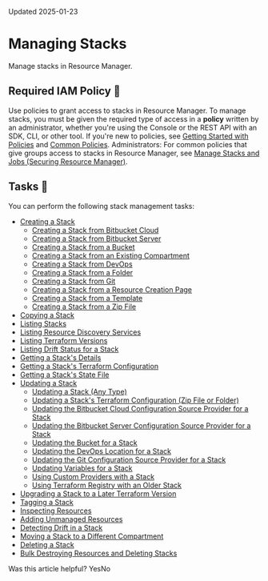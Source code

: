 Updated 2025-01-23
# Managing Stacks
Manage stacks in Resource Manager.
## Required IAM Policy 🔗 
Use policies to grant access to stacks in Resource Manager.
To manage stacks, you must be given the required type of access in a **policy** written by an administrator, whether you're using the Console or the REST API with an SDK, CLI, or other tool. If you're new to policies, see [Getting Started with Policies](https://docs.oracle.com/iaas/Content/Identity/policiesgs/get-started-with-policies.htm) and [Common Policies](https://docs.oracle.com/iaas/Content/Identity/policiescommon/commonpolicies.htm).
Administrators: For common policies that give groups access to stacks in Resource Manager, see [Manage Stacks and Jobs (Securing Resource Manager)](https://docs.oracle.com/iaas/Content/Security/Reference/resourcemanager_security.htm#iam-policies__stacks-jobs).
## Tasks 🔗 
You can perform the following stack management tasks:
  * [Creating a Stack](https://docs.oracle.com/en-us/iaas/Content/ResourceManager/Tasks/create-stack.htm#top "Create a stack in Resource Manager. You can optionally postpone variables and other stack settings until after the stack is created.")
    * [Creating a Stack from Bitbucket Cloud](https://docs.oracle.com/en-us/iaas/Content/ResourceManager/Tasks/create-stack-bitbucket-cloud.htm#top "Create a stack in Resource Manager from a Terraform configuration stored in Bitbucket Cloud. Select a configuration source provider that specifies the Bitbucket Cloud information needed to access the configurations.")
    * [Creating a Stack from Bitbucket Server](https://docs.oracle.com/en-us/iaas/Content/ResourceManager/Tasks/create-stack-bitbucket-server.htm#top "Create a stack in Resource Manager from a Terraform configuration stored in Bitbucket Server. Select a configuration source provider that specifies the Bitbucket Server information needed to access the configurations.")
    * [Creating a Stack from a Bucket](https://docs.oracle.com/en-us/iaas/Content/ResourceManager/Tasks/create-stack-bucket.htm#top "Create a stack in Resource Manager from a Terraform configuration stored in an Object Storage bucket.")
    * [Creating a Stack from an Existing Compartment](https://docs.oracle.com/en-us/iaas/Content/ResourceManager/Tasks/create-stack-compartment.htm#top "Using resource discovery, create a stack in Resource Manager based on an existing compartment to generate a Terraform configuration that describes the compartment's resources.")
    * [Creating a Stack from DevOps](https://docs.oracle.com/en-us/iaas/Content/ResourceManager/Tasks/create-stack-devops.htm#top "Create a stack in Resource Manager from a Terraform configuration stored in DevOps.")
    * [Creating a Stack from a Folder](https://docs.oracle.com/en-us/iaas/Content/ResourceManager/Tasks/create-stack-local-folder.htm#top "Create a stack in Resource Manager from a local Terraform configuration stored in a folder.")
    * [Creating a Stack from Git](https://docs.oracle.com/en-us/iaas/Content/ResourceManager/Tasks/create-stack-git.htm#top "Create a stack in Resource Manager from a Terraform configuration stored in Git. Select a configuration source provider that specifies the Git information needed to access the configurations.")
    * [Creating a Stack from a Resource Creation Page](https://docs.oracle.com/en-us/iaas/Content/ResourceManager/Tasks/create-stack-resource.htm#top "Populate a resource creation page in another OCI service in the Console and then use the Save as stack button to create a stack in Resource Manager.")
    * [Creating a Stack from a Template](https://docs.oracle.com/en-us/iaas/Content/ResourceManager/Tasks/create-stack-template.htm#top "Create a stack in Resource Manager from a template. A template is a prebuilt Terraform configuration for deploying cloud resources in a common scenario.")
    * [Creating a Stack from a Zip File](https://docs.oracle.com/en-us/iaas/Content/ResourceManager/Tasks/create-stack-local.htm#top "Create a stack in Resource Manager from a local Terraform configuration stored in a zip file.")
  * [Copying a Stack](https://docs.oracle.com/en-us/iaas/Content/ResourceManager/Tasks/copy-stacks.htm#top "Duplicate a stack in Resource Manager.")
  * [Listing Stacks](https://docs.oracle.com/en-us/iaas/Content/ResourceManager/Tasks/list-stacks.htm#top "List stacks in Resource Manager.")
  * [Listing Resource Discovery Services](https://docs.oracle.com/en-us/iaas/Content/ResourceManager/Tasks/list-discovery-services.htm#top "List services that are supported for resource discovery in Resource Manager.")
  * [Listing Terraform Versions](https://docs.oracle.com/en-us/iaas/Content/ResourceManager/Tasks/list-tf-versions.htm#top "List versions of Terraform supported by Resource Manager.")
  * [Listing Drift Status for a Stack](https://docs.oracle.com/en-us/iaas/Content/ResourceManager/Tasks/list-drift.htm#top "List drift status for each resource in a stack in Resource Manager. Drift status is available for completed drift detections.")
  * [Getting a Stack's Details](https://docs.oracle.com/en-us/iaas/Content/ResourceManager/Tasks/get-stack.htm#top "Get the details of a stack in Resource Manager.")
  * [Getting a Stack's Terraform Configuration](https://docs.oracle.com/en-us/iaas/Content/ResourceManager/Tasks/get-stack-tf-config.htm#top "Download the Terraform configuration used by a stack in Resource Manager. The Terraform configuration file for a stack is the one associated with the most recent successful job.")
  * [Getting a Stack's State File](https://docs.oracle.com/en-us/iaas/Content/ResourceManager/Tasks/get-stack-tf-state.htm#top "Download the Terraform state file used by a stack in Resource Manager. The Terraform state file for a stack is the one associated with the most recent successful job.")
  * [Updating a Stack](https://docs.oracle.com/en-us/iaas/Content/ResourceManager/Tasks/update-stack.htm#top "Update a stack in Resource Manager.")
    * [Updating a Stack (Any Type)](https://docs.oracle.com/en-us/iaas/Content/ResourceManager/Tasks/update-stack-any-type.htm#top "Update a stack in Resource Manager. This page provides the basic steps for updating a stack.")
    * [Updating a Stack's Terraform Configuration (Zip File or Folder)](https://docs.oracle.com/en-us/iaas/Content/ResourceManager/Tasks/update-stack-tf-config.htm#top "Update the zip file or folder Terraform configuration used by a stack in Resource Manager. The updated configuration is used when you run jobs on the stack. A folder-based update is available using the Console only.")
    * [Updating the Bitbucket Cloud Configuration Source Provider for a Stack](https://docs.oracle.com/en-us/iaas/Content/ResourceManager/Tasks/update-stack-csp-bitbucket-cloud.htm#top "Update the Bitbucket Cloud configuration source provider used by a stack in Resource Manager. The updated configuration source provider is used when you run jobs on the stack.")
    * [Updating the Bitbucket Server Configuration Source Provider for a Stack](https://docs.oracle.com/en-us/iaas/Content/ResourceManager/Tasks/update-stack-csp-bitbucket-server.htm#top "Update the Bitbucket Server configuration source provider used by a stack in Resource Manager. The updated configuration source provider is used when you run jobs on the stack.")
    * [Updating the Bucket for a Stack](https://docs.oracle.com/en-us/iaas/Content/ResourceManager/Tasks/update-stack-bucket.htm#top "Update the Object Storage bucket used by a stack in Resource Manager. The updated bucket is used when you run jobs on the stack.")
    * [Updating the DevOps Location for a Stack](https://docs.oracle.com/en-us/iaas/Content/ResourceManager/Tasks/update-stack-devops.htm#top "Update the DevOps repository or other location details used by a stack in Resource Manager. The updated location is used when you run jobs on the stack.")
    * [Updating the Git Configuration Source Provider for a Stack](https://docs.oracle.com/en-us/iaas/Content/ResourceManager/Tasks/update-stack-csp.htm#top "Update the Git configuration source provider used by a stack in Resource Manager. The updated configuration source provider is used when you run jobs on the stack.")
    * [Updating Variables for a Stack](https://docs.oracle.com/en-us/iaas/Content/ResourceManager/Tasks/update-stack-vars.htm#top "Update the variable values used by a stack in Resource Manager.")
    * [Using Custom Providers with a Stack](https://docs.oracle.com/en-us/iaas/Content/ResourceManager/Tasks/update-stack-custom-providers.htm#top "Update a stack to fetch custom providers from Object Storage buckets.")
    * [Using Terraform Registry with an Older Stack](https://docs.oracle.com/en-us/iaas/Content/ResourceManager/Tasks/update-stack-tf-reg.htm#top "Update an older stack to fetch providers from Terraform Registry.")
  * [Upgrading a Stack to a Later Terraform Version](https://docs.oracle.com/en-us/iaas/Content/ResourceManager/Tasks/upgradingstacks.htm#top "Upgrade a stack in Resource Manager to a later Terraform version.")
  * [Tagging a Stack](https://docs.oracle.com/en-us/iaas/Content/ResourceManager/Tasks/update-stack-tags.htm#top "Add tag metadata to a stack in Resource Manager. Tags are key-value pairs that you attach to resources to help you organize and track the resources across compartments.")
  * [Inspecting Resources](https://docs.oracle.com/en-us/iaas/Content/ResourceManager/Tasks/inspect-resources.htm#top "Inspecting resources in a compartment allows you to confirm existence of a resource that you provisioned \(by running an apply job\) or absence of a resource that you released \(by running a destroy job\).")
  * [Adding Unmanaged Resources](https://docs.oracle.com/en-us/iaas/Content/ResourceManager/Tasks/to_add_resources_stack.htm#top "Add existing resources to a stack in Resource Manager.")
  * [Detecting Drift in a Stack](https://docs.oracle.com/en-us/iaas/Content/ResourceManager/Tasks/detect-drift.htm#top "Detect drift in a stack in Resource Manager. Drift is the difference between the actual, real-world state of your infrastructure and the stack's last executed configuration.")
  * [Moving a Stack to a Different Compartment](https://docs.oracle.com/en-us/iaas/Content/ResourceManager/Tasks/change-compartment-stack.htm#top "Move a stack in Resource Manager to another compartment.")
  * [Deleting a Stack](https://docs.oracle.com/en-us/iaas/Content/ResourceManager/Tasks/delete-stack.htm#top "Delete a stack in Resource Manager. You can't undo the deletion of a stack.")
  * [Bulk Destroying Resources and Deleting Stacks](https://docs.oracle.com/en-us/iaas/Content/ResourceManager/Tasks/bulk-destroy-delete.htm#bulk-destroy-delete "For the specified compartment, use the following script to delete all the stacks in Resource Manager and destroy all the resources associated with the corresponding stacks.")


Was this article helpful?
YesNo

